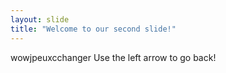 ```yaml
---
layout: slide
title: "Welcome to our second slide!"
---
```

wowjpeuxcchanger
Use the left arrow to go back!
